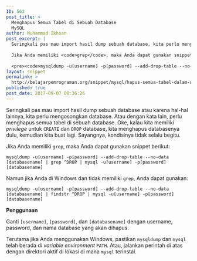 ```yaml
---
ID: 563
post_title: >
  Menghapus Semua Tabel di Sebuah Database
  MySQL
author: Muhammad Ikhsan
post_excerpt: |
  Seringkali pas mau import hasil dump sebuah database, kita perlu mengosongkan database. Atau dengan kata lain, perlu menghapus semua tabel di sebuah database. Oke, kalau kita memiliki <em>privilege</em> untuk <code>CREATE</code> dan <code>DROP</code> database, kita menghapus databasenya dulu, kemudian kita buat lagi. Sayangnya, kondisinya tidak selalu begitu.
  
  Jika Anda memiliki <code>grep</code>, maka Anda dapat gunakan snippet berikut:
  
  <pre><code>mysqldump -u[username] -p[password] --add-drop-table --no-data [databasename] | grep ^DROP | mysql -u[username] -p[password] [databasename]</code><div class="open-snippet">Lihat Snippet</div></pre>
layout: snippet
permalink: >
  http://belajarpemrograman.org/snippet/mysql/hapus-semua-tabel-dalam-database-mysql/
published: true
post_date: 2017-09-07 08:36:26
---
```

Seringkali pas mau import hasil dump sebuah database atau karena hal-hal lainnya, kita perlu mengosongkan database. Atau dengan kata lain, perlu menghapus semua tabel di sebuah database. Oke, kalau kita memiliki *privilege* untuk `CREATE` dan `DROP` database, kita menghapus databasenya dulu, kemudian kita buat lagi. Sayangnya, kondisinya tidak selalu begitu.

Jika Anda memiliki `grep`, maka Anda dapat gunakan snippet berikut:

```
mysqldump -u[username] -p[password] --add-drop-table --no-data [databasename] | grep ^DROP | mysql -u[username] -p[password] [databasename]
```

Namun jika Anda di Windows dan tidak memiliki `grep`, Anda dapat gunakan:

```
mysqldump -u[username] -p[password] --add-drop-table --no-data [databasename] | findstr ^DROP | mysql -u[username] -p[password] [databasename]
```

**Penggunaan**

Ganti `[username]`, `[password]`, dan `[databasename]` dengan username, password, dan nama database yang akan dihapus.

Terutama jika Anda menggunakan Windows, pastikan `mysqldump` dan `mysql` telah berada di *variable environment* `PATH`. Atau, jalankan perintah di atas dengan direktori aktif di lokasi di mana `mysql` terinstal.